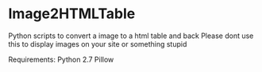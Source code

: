 # Image2HTMLTable
Python scripts to convert a image to a html table and back
Please dont use this to display images on your site or something stupid 

Requirements:
Python 2.7
Pillow
